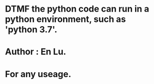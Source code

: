 # DTMF the python code can run in a python environment, such as 'python 3.7'.
# Author : En Lu.
# For any useage.

